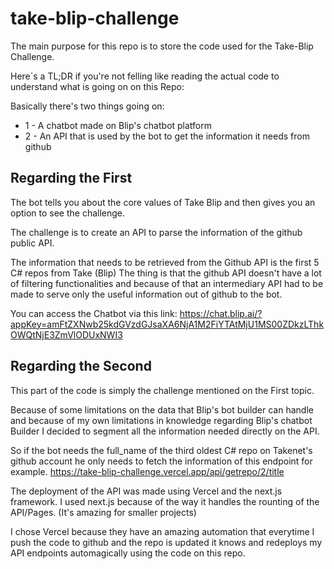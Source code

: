 # take-blip-challenge
The main purpose for this repo is to store the code used for the Take-Blip Challenge.



Here´s a TL;DR if you're not felling like reading the actual code to understand what is going on on this Repo:

Basically there's two things going on:

- 1 - A chatbot made on Blip's chatbot platform
- 2 - An API that is used by the bot to get the information it needs from github

## Regarding the First
The bot tells you about the core values of Take Blip and then gives you an option to see the challenge.

The challenge is to create an API to parse the information of the github public API.

The information that needs to be retrieved from the Github API is the first 5 C# repos from Take (Blip)
The thing is that the github API doesn't have a lot of filtering functionalities and because of that an intermediary API had to be made to serve only the useful information out of github to the bot.

You can access the Chatbot via this link: https://chat.blip.ai/?appKey=amFtZXNwb25kdGVzdGJsaXA6NjA1M2FiYTAtMjU1MS00ZDkzLThkOWQtNjE3ZmVlODUxNWI3

## Regarding the Second
This part of the code is simply the challenge mentioned on the First topic.

Because of some limitations on the data that Blip's bot builder can handle and because of my own limitations in knowledge regarding Blip's chatbot Builder I decided to segment all the information needed directly on the API.

So if the bot needs the full_name of the third oldest C# repo on Takenet's github account he only needs to fetch the information of this endpoint for example. https://take-blip-challenge.vercel.app/api/getrepo/2/title

The deployment of the API was made using Vercel and the next.js framework.
I used next.js because of the way it handles the rounting of the API/Pages. (It's amazing for smaller projects)

I chose Vercel because they have an amazing automation that everytime I push the code to github and the repo is updated it knows and redeploys my API endpoints automagically using the code on this repo.
